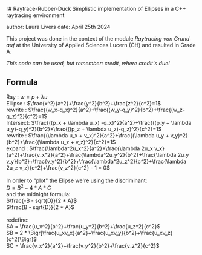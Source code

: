 r# Raytrace-Rubber-Duck
Simplistic implementation of Ellipses in a C++ raytracing environment

author: Laura Livers
date: April 25th 2024

This project was done in the context of the module _Raytracing von Grund auf_ at the University of Applied Sciences Lucern (CH) 
and resulted in Grade A.

_This code can be used, but remember: credit, where credit's due!_

## Formula
Ray      : $w = p + \lambda u$ <br>
Ellipse  : $\frac{x^2}{a^2}+\frac{y^2}{b^2}+\frac{z^2}{c^2}=1$<br>
rewrite  : $\frac{(w_x-q_x)^2}{a^2}+\frac{(w_y-q_y)^2}{b^2}+\frac{(w_z-q_z)^2}{c^2}=1$<br>
Intersect: $\frac{((p_x + \lambda u_x) -q_x)^2}{a^2}+\frac{((p_y + \lambda u_y)-q_y)^2}{b^2}+\frac{((p_z + \lambda u_z)-q_z)^2}{c^2}=1$<br>
rewrite  : $\frac{(\lambda u_x + v_x)^2}{a^2}+\frac{(\lambda u_y + v_y)^2}{b^2}+\frac{(\lambda u_z + v_z)^2}{c^2}=1$<br>
expand   : $\frac{\lambda^2u_x^2}{a^2}+\frac{\lambda 2u_x v_x}{a^2}+\frac{v_x^2}{a^2}+\frac{\lambda^2u_y^2}{b^2}+\frac{\lambda 2u_y v_y}{b^2}+\frac{v_y^2}{b^2}+\frac{\lambda^2u_z^2}{c^2}+\frac{\lambda 2u_z v_z}{c^2}+\frac{v_z^2}{c^2} - 1 = 0$<br>
<br>
In order to "plot" the Elipse we're using the discriminant: <br>
$D = B^2 - 4 * A * C$<br>
and the midnight formula:<br>
$\frac{-B - sqrt{D}}{2 * A}$ <br> 
$\frac{B - sqrt{D}}{2 * A}$ <br>
<br>
redefine:<br>
$A = \frac{u_x^2}{a^2}+\frac{u_y^2}{b^2}+\frac{u_z^2}{c^2}$<br>
$B = 2 * \Bigr[\frac{u_xv_x}{a^2}+\frac{u_xv_y}{b^2}+\frac{u_xv_z}{c^2}\Bigr]$<br>
$C = \frac{v_x^2}{a^2}+\frac{v_y^2}{b^2}+\frac{v_z^2}{c^2}$<br>

